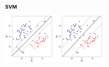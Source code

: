 ### SVM

![SVM](https://raw.githubusercontent.com/lixiang7610/Machine-learning-Revision/main/img/202206292213410.png)







